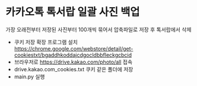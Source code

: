 # 카카오톡 톡서랍 일괄 사진 백업

가장 오래전부터 저장된 사진부터 100개씩 묶어서 압축파일로 저장 후 톡서랍에서 삭제

- 쿠키 저장 확장 프로그램 설치 https://chrome.google.com/webstore/detail/get-cookiestxt/bgaddhkoddajcdgocldbbfleckgcbcid
- 브라우저로 https://drive.kakao.com/photo/all 접속
- drive.kakao.com_cookies.txt 쿠키 같은 폴더에 저장
- main.py 실행